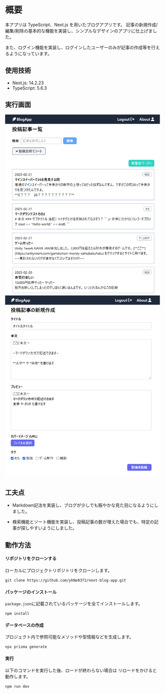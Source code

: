 # 概要

本アプリは TypeScript、Next.js を用いたブログアプリです。
記事の新規作成/編集/削除の基本的な機能を実装し、シンプルなデザインのアプリに仕上げました。

また、ログイン機能を実装し、ログインしたユーザーのみが記事の作成等を行えるようになっています。

## 使用技術

- Next.js: 14.2.23
- TypeScript: 5.6.3

## 実行画面

![画像１](/imgs/home.png)
![画像２](/imgs/desktop.png)

## 工夫点

- Markdown記法を実装し、ブログが少しでも賑やかな見た目になるようにしました。

- 検索機能とソート機能を実装し、投稿記事の数が増えた場合でも、特定の記事が探しやすいようにしました。

## 動作方法

#### リポジトリをクローンする

ローカルにプロジェクトリポジトリをクローンします。

```
git clone https://github.com/ykNe0372/next-blog-app.git
```

#### パッケージのインストール

`package.json`に記載されているパッケージを全てインストールします。

```
npm install
```

#### データベースの作成

プロジェクト内で参照可能なメソッドや型情報などを生成します。

```
npx prisma generate
```

#### 実行

以下のコマンドを実行した後、ロードが終わらない場合は
リロードをかけると動作します。

```
npm run dev
```
